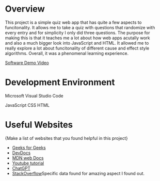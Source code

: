# Overview

This project is a simple quiz web app that has quite a few aspects to funcitonality. It allows me to take a quiz with questions that randomize with every entry and for simplicity I only did three questions. The purpose for making this is that it teaches me a lot about how web apps acutally work and also a much bigger look into JavaScript and HTML. It allowed me to really explore a lot about funcitonality of different cause and effect style algorithms. Overall, it was a phenomenal learning experience. 

[Software Demo Video](https://youtu.be/Ww4oaey5_nE)

# Development Environment

Microsoft Visual Studio Code

JavaScript
CSS
HTML

# Useful Websites

{Make a list of websites that you found helpful in this project}
* [Geeks for Geeks](https://www.geeksforgeeks.org/how-to-create-a-simple-javascript-quiz/)
* [DevDocs](https://devdocs.io/javascript/)
* [MDN web Docs](https://developer.mozilla.org/en-US/docs/Web/HTML)
* [Youtube tutorial](https://www.youtube.com/watch?v=XnJ4K7nm_5A&ab_channel=Simplilearn)
* [ChatGPT](https://chat.openai.com/)
* [StackOverflow](https://stackoverflow.com/questions/14964035/how-to-export-javascript-array-info-to-csv-on-client-side)Specific data found for amazing aspect I found out. 